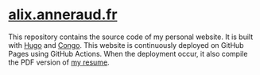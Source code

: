 # [alix.anneraud.fr](https://alix.anneraud.fr)

This repository contains the source code of my personal website. It is built with [Hugo](https://gohugo.io/) and [Congo](https://jpanther.github.io/congo/). This website is continuously deployed on GitHub Pages using GitHub Actions. When the deployment occur, it also compile the PDF version of [my resume](https://github.com/AlixANNERAUD/Resume).